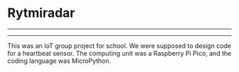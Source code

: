 # Rytmiradar
---
---
This was an IoT group project for school. We were supposed to design code for a heartbeat sensor. The computing unit was a Raspberry Pi Pico, and the coding language was MicroPython.
